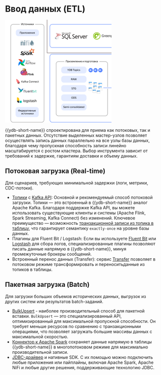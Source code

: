 # Ввод данных (ETL)

![](_includes/olap_ingest.png)

{{ydb-short-name}} спроектирована для приема как потоковых, так и пакетных данных. Отсутствие выделенных мастер-узлов позволяет осуществлять запись данных параллельно на все узлы базы данных, благодаря чему пропускная способность записи линейно масштабируется с ростом кластера. Выбор инструмента зависит от требований к задержке, гарантиям доставки и объему данных.

## Потоковая загрузка (Real-time)

Для сценариев, требующих минимальной задержки (логи, метрики, CDC-потоки).

- [Топики](../../../../concepts/datamodel/topic.md) с [Kafka API](../../../../reference/kafka-api/index.md): Основной и рекомендуемый способ потоковой загрузки. Топики — это встроенный в {{ydb-short-name}} аналог Apache Kafka. Благодаря поддержке Kafka API, вы можете использовать существующие клиенты и системы (Apache Flink, Spark Streaming, Kafka Connect) без изменений. Ключевое преимущество — возможность [транзакционной записи из топика в таблицу](../../../../concepts/datamodel/topic.md#topic-transactions), что гарантирует семантику `exactly-once` на уровне базы данных.
- Плагины для Fluent Bit / Logstash: Если вы используете [Fluent Bit](../../../../integrations/ingestion/fluent-bit.md) или [Logstash](../../../../integrations/ingestion/logstash.md) для сбора логов, специализированные плагины позволяют писать данные напрямую в {{ydb-short-name}}, минуя промежуточные брокеры сообщений.
- Встроенный перенос данных (Transfer): сервис [Transfer](../../../../concepts/transfer.md) позволяет в потоковом режиме трансформировать и переноситьданные из топиков в таблицы.

## Пакетная загрузка (Batch)

Для загрузки больших объемов исторических данных, выгрузок из других систем или результатов batch-заданий.

- [BulkUpsert](../../../../recipes/ydb-sdk/bulk-upsert.md) - наиболее производительный способ для пакетной вставки. `BulkUpsert` — это специализированный API, оптимизированный для максимальной пропускной способности. Он требует меньше ресурсов по сравнению с транзакционными операциями, что позволяет загружать большие массивы данных с максимальной скоростью.
- [Коннектор к Apache Spark](../../../..//integrations/ingestion/spark.md) сохраняет данные напрямую в таблицы {{ydb-short-name}} в многопотоковом режиме для максимально производительной записи.
- [JDBC-драйвер](../../../../reference/languages-and-apis/jdbc-driver/index.md) и нативные SDK. С их помощью можно подключить любые приложения или пайплайны, включая Apache Spark, Apache NiFi и любые другие решения, поддерживающие технологию JDBC.

